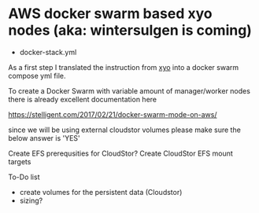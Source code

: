 # AWS docker swarm based xyo nodes (aka: wintersulgen is coming)

* docker-stack.yml

As a first step I translated the instruction from [xyo](https://github.com/XYOracleNetwork/app-archivist-nodejs) into a docker swarm compose yml file. 

To create a Docker Swarm with variable amount of manager/worker nodes there is already excellent documentation here

https://stelligent.com/2017/02/21/docker-swarm-mode-on-aws/

since we will be using external cloudstor volumes please make sure the below answer is 'YES'

Create EFS prerequsities for CloudStor?
Create CloudStor EFS mount targets

To-Do list

- create volumes for the persistent data (Cloudstor)
- sizing?
